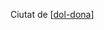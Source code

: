 Ciutat de [[dol-dona]]

[//begin]: # "Autogenerated link references for markdown compatibility"
[dol-dona]: dol-dona "dol-dona"
[//end]: # "Autogenerated link references"